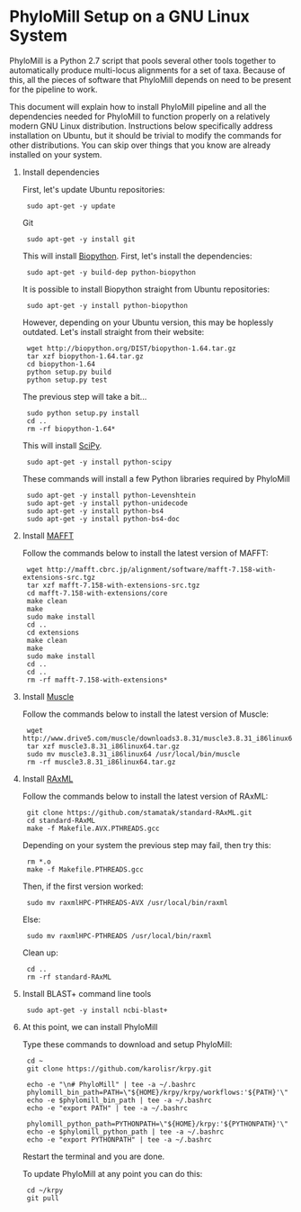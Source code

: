 # PhyloMill Setup on a GNU Linux System

PhyloMill is a Python 2.7 script that pools several other tools together to
automatically produce multi-locus alignments for a set of taxa. Because of this,
all the pieces of software that PhyloMill depends on need to be present for the
pipeline to work.

This document will explain how to install PhyloMill pipeline and all the
dependencies needed for PhyloMill to function properly on a relatively modern
GNU Linux distribution. Instructions below specifically address installation on
Ubuntu, but it should be trivial to modify the commands for other distributions.
You can skip over things that you know are already installed on your system.

1. Install dependencies

    First, let's update Ubuntu repositories:

        sudo apt-get -y update

    Git

        sudo apt-get -y install git

    This will install [Biopython](http://biopython.org). First, let's install
    the dependencies:

        sudo apt-get -y build-dep python-biopython

    It is possible to install Biopython straight from Ubuntu repositories:

        sudo apt-get -y install python-biopython

    However, depending on your Ubuntu version, this may be hoplessly outdated.
    Let's install straight from their website:

        wget http://biopython.org/DIST/biopython-1.64.tar.gz
        tar xzf biopython-1.64.tar.gz
        cd biopython-1.64
        python setup.py build
        python setup.py test

    The previous step will take a bit...

        sudo python setup.py install
        cd ..
        rm -rf biopython-1.64*

    This will install [SciPy](http://www.scipy.org).

        sudo apt-get -y install python-scipy

    These commands will install a few Python libraries required by PhyloMill

        sudo apt-get -y install python-Levenshtein
        sudo apt-get -y install python-unidecode
        sudo apt-get -y install python-bs4
        sudo apt-get -y install python-bs4-doc

2. Install [MAFFT](http://mafft.cbrc.jp/alignment/software)

    Follow the commands below to install the latest version of MAFFT:

        wget http://mafft.cbrc.jp/alignment/software/mafft-7.158-with-extensions-src.tgz
        tar xzf mafft-7.158-with-extensions-src.tgz
        cd mafft-7.158-with-extensions/core
        make clean
        make
        sudo make install
        cd ..
        cd extensions
        make clean
        make
        sudo make install
        cd ..
        cd ..
        rm -rf mafft-7.158-with-extensions*

3. Install [Muscle](http://www.drive5.com/muscle)

    Follow the commands below to install the latest version of Muscle:

        wget http://www.drive5.com/muscle/downloads3.8.31/muscle3.8.31_i86linux64.tar.gz
        tar xzf muscle3.8.31_i86linux64.tar.gz
        sudo mv muscle3.8.31_i86linux64 /usr/local/bin/muscle
        rm -rf muscle3.8.31_i86linux64.tar.gz

4. Install [RAxML](https://github.com/stamatak/standard-RAxML)

    Follow the commands below to install the latest version of RAxML:

        git clone https://github.com/stamatak/standard-RAxML.git
        cd standard-RAxML
        make -f Makefile.AVX.PTHREADS.gcc

    Depending on your system the previous step may fail, then try this:

        rm *.o
        make -f Makefile.PTHREADS.gcc

    Then, if the first version worked:

        sudo mv raxmlHPC-PTHREADS-AVX /usr/local/bin/raxml

    Else:

        sudo mv raxmlHPC-PTHREADS /usr/local/bin/raxml

    Clean up:

        cd ..
        rm -rf standard-RAxML

5. Install BLAST+ command line tools

        sudo apt-get -y install ncbi-blast+

6. At this point, we can install PhyloMill

    Type these commands to download and setup PhyloMill:

        cd ~
        git clone https://github.com/karolisr/krpy.git

        echo -e "\n# PhyloMill" | tee -a ~/.bashrc
        phylomill_bin_path=PATH=\"${HOME}/krpy/krpy/workflows:'${PATH}'\"
        echo -e $phylomill_bin_path | tee -a ~/.bashrc
        echo -e "export PATH" | tee -a ~/.bashrc

        phylomill_python_path=PYTHONPATH=\"${HOME}/krpy:'${PYTHONPATH}'\"
        echo -e $phylomill_python_path | tee -a ~/.bashrc
        echo -e "export PYTHONPATH" | tee -a ~/.bashrc

    Restart the terminal and you are done.

    To update PhyloMill at any point you can do this:

        cd ~/krpy
        git pull
